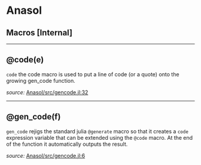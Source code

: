 # Anasol


## Macros [Internal]

---

<a id="macro___code.1" class="lexicon_definition"></a>
## @code(e)
`code` the code macro is used to put a line of code (or a quote) onto the growing
gen_code function.


*source:*
[Anasol/src/gencode.jl:32](https://github.com/madsjulia/Anasol.jl/tree/97d2f5e12cccb777db3602a6c1a01bc19d8e2d68/src/gencode.jl#L32)

---

<a id="macro___gen_code.1" class="lexicon_definition"></a>
## @gen_code(f)
`gen_code` rejigs the standard julia `@generate` macro so that it creates a `code`
expression variable that can be extended using the `@code` macro.  At the end of
the function it automatically outputs the result.


*source:*
[Anasol/src/gencode.jl:6](https://github.com/madsjulia/Anasol.jl/tree/97d2f5e12cccb777db3602a6c1a01bc19d8e2d68/src/gencode.jl#L6)

